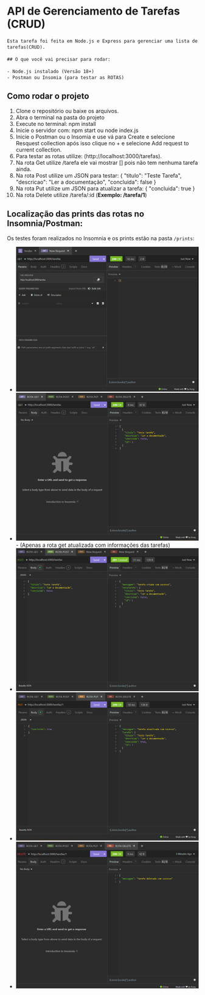 # API de Gerenciamento de Tarefas (CRUD)

    Esta tarefa foi feita em Node.js e Express para gerenciar uma lista de tarefas(CRUD).

    ## O que você vai precisar para rodar:

    - Node.js instalado (Versão 18+)
    - Postman ou Insomia (para testar as ROTAS)

## Como rodar o projeto

1. Clone o repositório ou baixe os arquivos.
2. Abra o terminal na pasta do projeto
3. Execute no terminal: npm install
4. Inicie o servidor com: npm start ou node index.js
5. Inicie o Postman ou o Insomia e use vá para Create e selecione Resquest collection após isso clique no + e selecione Add request to current collection.
6. Para testar as rotas utilize: (http://localhost:3000/tarefas).
7. Na rota Get utilize /tarefa ele vai mostrar [] pois não tem nenhuma tarefa ainda.
8. Na rota Post utilize um JSON para testar:
   {
   "titulo": "Teste Tarefa",
   "descricao": "Ler a documentação",
   "concluida": false
   }
9. Na rota Put utilize um JSON para atualizar a tarefa:
   {
   "concluida": true
   }
10. Na rota Delete utilize /tarefa/:id (**Exemplo: /tarefa/1**)

## Localização das prints das rotas no Insomnia/Postman:

Os testes foram realizados no Insomnia e os prints estão na pasta `/prints`:

- ![GET /tarefas](Rotas/prints/Rota-Get.png)
- ![GET /tarefas](Rotas/prints/Rota-Get-UPD.png) - (Apenas a rota get atualizada com informações das tarefas)
- ![POST /tarefas](Rotas/prints/Rota-Post.png)
- ![PUT /tarefas/:id](Rotas/prints/Rota-Put.png)
- ![DELETE /tarefas/:id](Rotas/prints/Rota-Delete.png)
